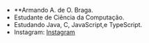 - **Armando A. de O. Braga. 
- Estudante de Ciência da Computação.
- Estudando Java, C, JavaScript,e TypeScript.
- Instagram: [Instagram](https://www.instagram.com/@braga_armando_25/)

<!---
Bragarmando25/Bragarmando25 is a ✨ special ✨ repository because its `README.md` (this file) appears on your GitHub profile.
You can click the Preview link to take a look at your changes.
--->

